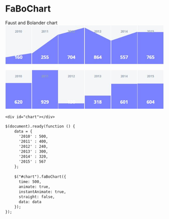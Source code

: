 # FaBoChart
Faust and Bolander chart
![Charts](https://raw.githubusercontent.com/Bolandish/FaBoChart/master/Capture.JPG)
```
<div id="chart"></div>
```

```
$(document).ready(function () {
    data = {
      '2010' : 500, 
      '2011' : 400,
      '2012' : 240,
      '2013' : 300,
      '2014' : 320,
      '2015' : 567
    };

    $("#chart").faBoChart({
      time: 500,
      animate: true,
      instantAnimate: true,
      straight: false,
      data: data
    });
});
```
